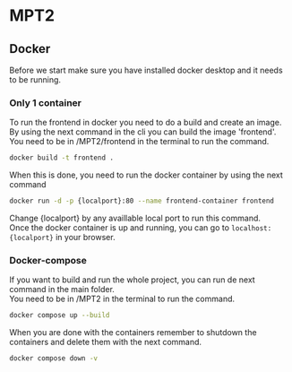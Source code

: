# MPT2
## Docker

Before we start make sure you have installed docker desktop and it needs to be running.  

### Only 1 container
To run the frontend in docker you need to do a build and create an image.
By using the next command in the cli you can build the image 'frontend'.  
You need to be in /MPT2/frontend in the terminal to run the command.

```bash
docker build -t frontend .
```

When this is done, you need to run the docker container by using the next command
```bash
docker run -d -p {localport}:80 --name frontend-container frontend
```
Change {localport} by any availlable local port to run this command.  
Once the docker container is up and running, you can go to `localhost:{localport}` in your browser.  

### Docker-compose
If you want to build and run the whole project, you can run de next command in the main folder.  
You need to be in /MPT2 in the terminal to run the command.

```bash
docker compose up --build
```

When you are done with the containers remember to shutdown the containers and delete them with the next command.
```bash
docker compose down -v
```